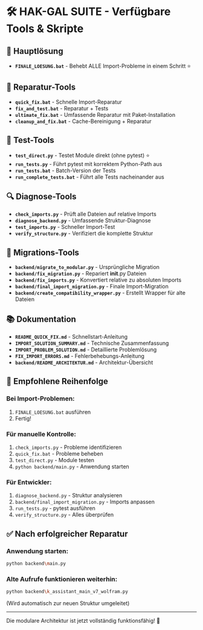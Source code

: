 # 🛠️ HAK-GAL SUITE - Verfügbare Tools & Skripte

## 🚀 Hauptlösung
- **`FINALE_LOESUNG.bat`** - Behebt ALLE Import-Probleme in einem Schritt ⭐

## 🔧 Reparatur-Tools
- **`quick_fix.bat`** - Schnelle Import-Reparatur
- **`fix_and_test.bat`** - Reparatur + Tests
- **`ultimate_fix.bat`** - Umfassende Reparatur mit Paket-Installation
- **`cleanup_and_fix.bat`** - Cache-Bereinigung + Reparatur

## 🧪 Test-Tools
- **`test_direct.py`** - Testet Module direkt (ohne pytest) ⭐
- **`run_tests.py`** - Führt pytest mit korrektem Python-Path aus
- **`run_tests.bat`** - Batch-Version der Tests
- **`run_complete_tests.bat`** - Führt alle Tests nacheinander aus

## 🔍 Diagnose-Tools
- **`check_imports.py`** - Prüft alle Dateien auf relative Imports
- **`diagnose_backend.py`** - Umfassende Struktur-Diagnose
- **`test_imports.py`** - Schneller Import-Test
- **`verify_structure.py`** - Verifiziert die komplette Struktur

## 🔄 Migrations-Tools
- **`backend/migrate_to_modular.py`** - Ursprüngliche Migration
- **`backend/fix_migration.py`** - Repariert __init__.py Dateien
- **`backend/fix_imports.py`** - Konvertiert relative zu absoluten Imports
- **`backend/final_import_migration.py`** - Finale Import-Migration
- **`backend/create_compatibility_wrapper.py`** - Erstellt Wrapper für alte Dateien

## 📚 Dokumentation
- **`README_QUICK_FIX.md`** - Schnellstart-Anleitung
- **`IMPORT_SOLUTION_SUMMARY.md`** - Technische Zusammenfassung
- **`IMPORT_PROBLEM_SOLUTION.md`** - Detaillierte Problemlösung
- **`FIX_IMPORT_ERRORS.md`** - Fehlerbehebungs-Anleitung
- **`backend/README_ARCHITEKTUR.md`** - Architektur-Übersicht

## 🎯 Empfohlene Reihenfolge

### Bei Import-Problemen:
1. `FINALE_LOESUNG.bat` ausführen
2. Fertig! 

### Für manuelle Kontrolle:
1. `check_imports.py` - Probleme identifizieren
2. `quick_fix.bat` - Probleme beheben
3. `test_direct.py` - Module testen
4. `python backend/main.py` - Anwendung starten

### Für Entwickler:
1. `diagnose_backend.py` - Struktur analysieren
2. `backend/final_import_migration.py` - Imports anpassen
3. `run_tests.py` - pytest ausführen
4. `verify_structure.py` - Alles überprüfen

## ✅ Nach erfolgreicher Reparatur

### Anwendung starten:
```bash
python backend\main.py
```

### Alte Aufrufe funktionieren weiterhin:
```bash
python backend\k_assistant_main_v7_wolfram.py
```
(Wird automatisch zur neuen Struktur umgeleitet)

---

Die modulare Architektur ist jetzt vollständig funktionsfähig! 🎉
